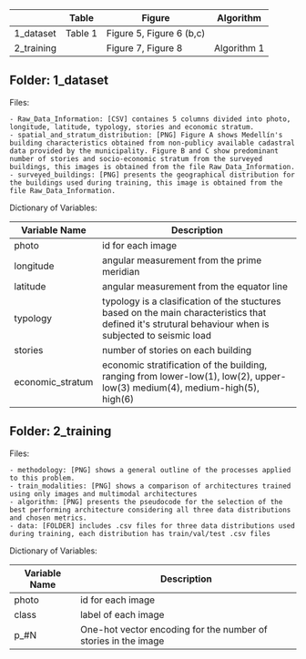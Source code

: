 |            | Table   | Figure                   | Algorithm   |
| ---------- | ------- | ------------------------ | ----------- |
| 1_dataset  | Table 1 | Figure 5, Figure 6 (b,c) |             |
| 2_training |         | Figure 7, Figure 8       | Algorithm 1 |

## Folder: 1_dataset

Files:

    - Raw_Data_Information: [CSV] containes 5 columns divided into photo, longitude, latitude, typology, stories and economic stratum.
    - spatial_and_stratum_distribution: [PNG] Figure A shows Medellín's building characteristics obtained from non-publicy available cadastral data provided by the municipality. Figure B and C show predominant number of stories and socio-economic stratum from the surveyed buildings, this images is obtained from the file Raw_Data_Information.
    - surveyed_buildings: [PNG] presents the geographical distribution for the buildings used during training, this image is obtained from the file Raw_Data_Information.

Dictionary of Variables:

| Variable Name    | Description                                                                                                                                            |
| ---------------- | ------------------------------------------------------------------------------------------------------------------------------------------------------ |
| photo            | id for each image                                                                                                                                      |
| longitude        | angular measurement from the prime meridian                                                                                                            |
| latitude         | angular measurement from the equator line                                                                                                              |
| typology         | typology is a clasification of the stuctures based on the main characteristics that defined it's strutural behaviour when is subjected to seismic load |
| stories          | number of stories on each building                                                                                                                     |
| economic_stratum | economic stratification of the building, ranging from lower-low(1), low(2), upper-low(3) medium(4), medium-high(5), high(6)                            |

## Folder: 2_training

Files:

    - methodology: [PNG] shows a general outline of the processes applied to this problem.
    - train_modalities: [PNG] shows a comparison of architectures trained using only images and multimodal architectures
    - algorithm: [PNG] presents the pseudocode for the selection of the best performing architecture considering all three data distributions and chosen metrics.
    - data: [FOLDER] includes .csv files for three data distributions used during training, each distribution has train/val/test .csv files

Dictionary of Variables:

| Variable Name | Description                                                    |
| ------------- | -------------------------------------------------------------- |
| photo         | id for each image                                              |
| class         | label of each image                                            |
| p\_#N         | One-hot vector encoding for the number of stories in the image |
